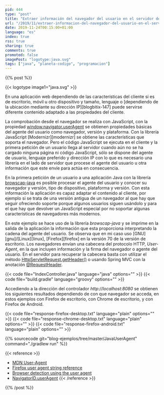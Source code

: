 ```yaml
---
pid: 444
type: "post"
title: "Extraer información del navegador del usuario en el servidor de una aplicación web Java"
url: "/2019/11/extraer-informacion-del-navegador-del-usuario-en-el-servidor-de-una-aplicacion-web-java/"
date: 2019-11-24T00:15:00+01:00
language: "es"
index: true
rss: true
sharing: true
comments: true
promoted: false
imagePost: "logotype:java.svg"
tags: ["java", "planeta-codigo", "programacion"]
---
```


{{% post %}}

{{< logotype image1="java.svg" >}}

En una aplicación web dependiendo de las características del cliente si es de escritorio, móvil u otro dispositivo y tamaño, lenguaje o [dependiendo de la ubicación mediante su dirección IP][blogbitix-147] puede servirse diferente contenido adaptado a las propiedades del cliente.

La comprobación desde el navegador se realiza con JavaScript, con la propiedad [window.navigator.userAgent](https://developer.mozilla.org/en-US/docs/Web/API/NavigatorID) se obtienen propiedades básicas del agente del usuario como navegador, versión y plataforma. Con la librería JavaScript [Modernizr][modernizr] se obtiene las características que soporta el navegador. Pero el código JavaScript se ejecuta en el cliente y la primera petición de un usuario llega al servidor cuando aún no se ha cargado ninguna página ni código JavaScript, sólo se dispone del agente de usuario, lenguaje preferido y dirección IP con lo que es necesario una librería en el lado de servidor que procese el agente del usuario u otra información que este envíe para actúa en consecuencia.

En la primera petición de un usuario a una aplicación Java con la librería [browscap-java](https://github.com/blueconic/browscap-java) es posible procesar el agente del usuario y conocer su navegador y versión, tipo de dispositivo, plataforma y versión. Con esta información la aplicación es capaz adaptar el contenido al cliente, por ejemplo si se trata de una versión antigua de un navegador al que hay que seguir ofreciendo soporte porque algunos usuarios siguen usándolo y para el que hay que devolver un JavaScript especial por no soportar algunas características de navegadores más modernos.

En este ejemplo se hace uso de la librería _browscap-java_ y se imprime en la salida de la aplicación la información que esta proporciona interpretando la cadena del agente del usuario. Se observa que en mi caso uso [GNU][gnu]/[Linux][linux], [Firefox][firefox] en la versión 70 de la versión de escritorio. Los navegadores envían una cabecera del protocolo HTTP, _User-Agent_, en la que incluyen información y la firma del navegador o agente del usuario. En el servidor para recuperar la cabecera basta con utilizar el método [HttpServletRequest.getHeader()](https://javaee.github.io/javaee-spec/javadocs/javax/servlet/http/HttpServletRequest.html#getHeader-java.lang.String-) o usando Spring MVC con la anotación [@RequestHeader](https://docs.spring.io/spring-framework/docs/current/javadoc-api/org/springframework/web/bind/annotation/RequestHeader.html).

{{< code file="IndexController.java" language="java" options="" >}}
{{< code file="build.gradle" language="groovy" options="" >}}

Accediendo a la dirección del controlador _http\://localhost:8080_ se obtienen los siguientes resultados dependiendo de con que navegador se acceda, en estos ejemplos con Firefox de escritorio, con Chrome de escritorio, y con Firefox de Android.

{{< code file="response-firefox-desktop.txt" language="plain" options="" >}}
{{< code file="response-chrome-desktop.txt" language="plain" options="" >}}
{{< code file="response-firefox-android.txt" language="plain" options="" >}}

{{% sourcecode git="blog-ejemplos/tree/master/JavaUserAgent" command="./gradlew run" %}}

{{< reference >}}
* [MDN User-Agent](https://developer.mozilla.org/es/docs/Web/HTTP/Headers/User-Agent)
* [Firefox user agent string reference](https://developer.mozilla.org/en-US/docs/Web/HTTP/Headers/User-Agent/Firefox)
* [Browser detection using the user agent](https://developer.mozilla.org/en-US/docs/Web/HTTP/Browser_detection_using_the_user_agent)
* [NavigatorID.userAgent](https://developer.mozilla.org/en-US/docs/Web/API/NavigatorID/userAgent)
{{< /reference >}}

{{% /post %}}
